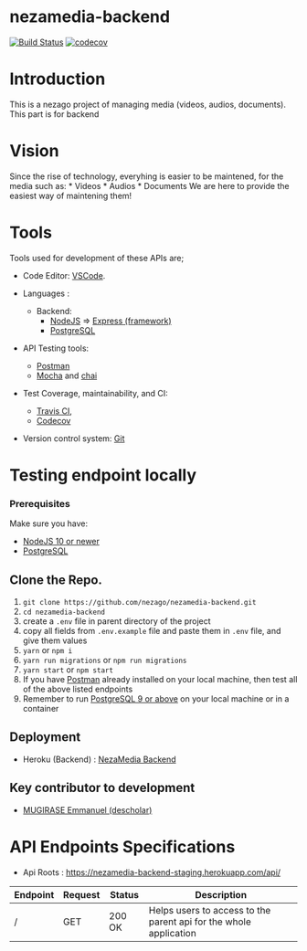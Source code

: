 # nezamedia-backend
[![Build Status](https://travis-ci.com/nezago/nezamedia-backend.svg?token=xYuqSZofX88oaDGxJwTY&branch=develop)](https://travis-ci.com/nezago/nezamedia-backend) [![codecov](https://codecov.io/gh/nezago/nezamedia-backend/branch/develop/graph/badge.svg?token=HIM9MFC4FE)](https://codecov.io/gh/nezago/nezamedia-backend)

# Introduction
This is a nezago project of managing media (videos, audios, documents). This part is for backend

# Vision
Since the rise of technology, everyhing is easier to be maintened, for the media such as:
    * Videos
    * Audios
    * Documents
We are here to provide the easiest way of maintening them!

# Tools

Tools used for development of these APIs are;
- Code Editor: [VSCode](https://code.visualstudio.com/).
- Languages :
    * Backend:
        * [NodeJS](https://nodejs.org/en/) => [Express (framework)](https://expressjs.com/)
        * [PostgreSQL](https://www.postgresql.org/)

- API Testing tools: 
    * [Postman](https://www.getpostman.com/)
    * [Mocha](https://mochajs.org/) and [chai](https://www.chaijs.com/)

* Test Coverage, maintainability, and CI:
    * [Travis CI](https://travis-ci.org/ "Continuous Integration (CI)"), 
    * [Codecov](https://codecov.io/ "Test Coverrage") 

* Version control system: [Git](https://git-scm.com/)

# Testing endpoint locally

### Prerequisites
Make sure you have:
- [NodeJS 10 or newer](https://nodejs.org/en/)
- [PostgreSQL](https://www.postgresql.org/)

Clone the Repo.
-------------
1. `git clone https://github.com/nezago/nezamedia-backend.git`
2. `cd nezamedia-backend`
3. create a `.env` file in parent directory of the project 
4. copy all fields from `.env.example` file and paste them in `.env` file, and give them values
5. `yarn` or `npm i`
5. `yarn run migrations` or `npm run migrations`
6. `yarn start` or `npm start`
7. If you have [Postman](https://www.getpostman.com/) already installed on your local machine, then test all of the above listed endpoints
8. Remember to run [PostgreSQL 9 or above](https://www.postgresql.org/) on your local machine or in a container
   
## Deployment
- Heroku (Backend) : [NezaMedia Backend](https://nezamedia-backend-staging.herokuapp.com)

## Key contributor to development
* [MUGIRASE Emmanuel (descholar)](https://github.com/descholar-ceo/)

# API Endpoints Specifications

- Api Roots : https://nezamedia-backend-staging.herokuapp.com/api/

| Endpoint | Request | Status | Description |
| --- | --- | --- | --- |
| / | GET | 200 OK | Helps users to access to the parent api for the whole application|
